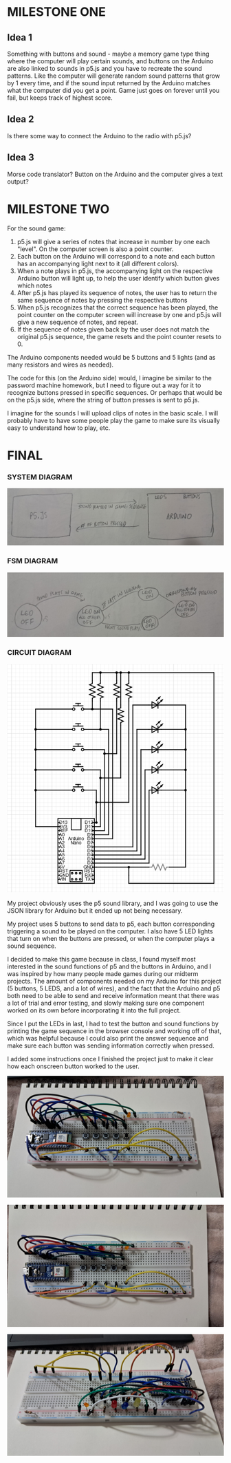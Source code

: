 # MILESTONE ONE

## Idea 1

Something with buttons and sound - maybe a memory game type thing where the computer will play certain sounds, and buttons on the Arduino are also linked to sounds in p5.js and you have to recreate the sound patterns. Like the computer will generate random sound patterns that grow by 1 every time, and if the sound input returned by the Arduino matches what the computer did you get a point. Game just goes on forever until you fail, but keeps track of highest score.

## Idea 2

Is there some way to connect the Arduino to the radio with p5.js? 

## Idea 3

Morse code translator? Button on the Arduino and the computer gives a text output?

# MILESTONE TWO

For the sound game:

1. p5.js will give a series of notes that increase in number by one each "level". On the computer screen is also a point counter.
2. Each button on the Arduino will correspond to a note and each button has an accompanying light next to it (all different colors).
3. When a note plays in p5.js, the accompanying light on the respective Arduino button will light up, to help the user identify which button gives which notes
4. After p5.js has played its sequence of notes, the user has to return the same sequence of notes by pressing the respective buttons
5. When p5.js recognizes that the correct sequence has been played, the point counter on the computer screen will increase by one and p5.js will give a new sequence of notes, and repeat.
6. If the sequence of notes given back by the user does not match the original p5.js sequence, the game resets and the point counter resets to 0.

The Arduino components needed would be 5 buttons and 5 lights (and as many resistors and wires as needed).

The code for this (on the Arduino side) would, I imagine be similar to the password machine homework, but I need to figure out a way for it to recognize buttons pressed in specific sequences. Or perhaps that would be on the p5.js side, where the string of button presses is sent to p5.js.

I imagine for the sounds I will upload clips of notes in the basic scale. I will probably have to have some people play the game to make sure its visually easy to understand how to play, etc. 

# FINAL 

### SYSTEM DIAGRAM

![system diagram](./assets/systemdiagram.jpg)

### FSM DIAGRAM

![fsm diagram](./assets/fsmdiagram.jpg)

### CIRCUIT DIAGRAM

![circuit diagram](./assets/circuit.png)

My project obviously uses the p5 sound library, and I was going to use the JSON library for Arduino but it ended up not being necessary.

My project uses 5 buttons to send data to p5, each button corresponding triggering a sound to be played on the computer. I also have 5 LED lights that turn on when the buttons are pressed, or when the computer plays a sound sequence.

I decided to make this game because in class, I found myself most interested in the sound functions of p5 and the buttons in Arduino, and I was inspired by how many people made games during our midterm projects. The amount of components needed on my Arduino for this project (5 buttons, 5 LEDS, and a lot of wires), and the fact that the Arduino and p5 both need to be able to send and receive information meant that there was a lot of trial and error testing, and slowly making sure one component worked on its own before incorporating it into the full project.

Since I put the LEDs in last, I had to test the button and sound functions by printing the game sequence in the browser console and working off of that, which was helpful because I could also print the answer sequence and make sure each button was sending information correctly when pressed.

I added some instructions once I finished the project just to make it clear how each onscreen button worked to the user.

![circuit photo](./assets/circuitph1.jpg)

![circuit photo](./assets/circuitph2.jpg)

![circuit photo](./assets/circuitph3.jpg)


